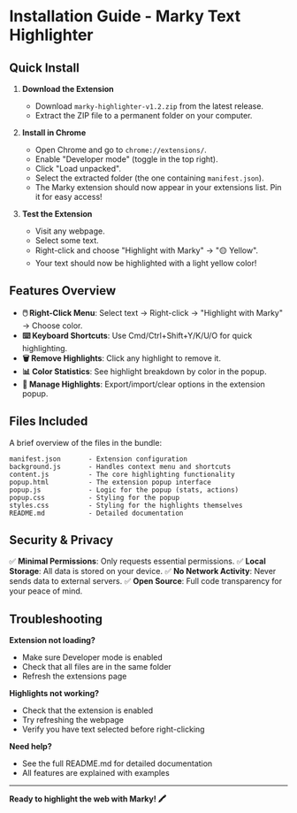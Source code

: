 # Installation Guide - Marky Text Highlighter

## Quick Install

1. **Download the Extension**
   - Download `marky-highlighter-v1.2.zip` from the latest release.
   - Extract the ZIP file to a permanent folder on your computer.

2. **Install in Chrome**
   - Open Chrome and go to `chrome://extensions/`.
   - Enable "Developer mode" (toggle in the top right).
   - Click "Load unpacked".
   - Select the extracted folder (the one containing `manifest.json`).
   - The Marky extension should now appear in your extensions list. Pin it for easy access!

3. **Test the Extension**
   - Visit any webpage.
   - Select some text.
   - Right-click and choose "Highlight with Marky" → "🟡 Yellow".
   - Your text should now be highlighted with a light yellow color!

## Features Overview

- **🖱️ Right-Click Menu**: Select text → Right-click → "Highlight with Marky" → Choose color.
- **⌨️ Keyboard Shortcuts**: Use Cmd/Ctrl+Shift+Y/K/U/O for quick highlighting.
- **🗑️ Remove Highlights**: Click any highlight to remove it.
- **📊 Color Statistics**: See highlight breakdown by color in the popup.
- **📁 Manage Highlights**: Export/import/clear options in the extension popup.

## Files Included
A brief overview of the files in the bundle:
```
manifest.json       - Extension configuration
background.js       - Handles context menu and shortcuts
content.js          - The core highlighting functionality
popup.html          - The extension popup interface
popup.js            - Logic for the popup (stats, actions)
popup.css           - Styling for the popup
styles.css          - Styling for the highlights themselves
README.md           - Detailed documentation
```

## Security & Privacy

✅ **Minimal Permissions**: Only requests essential permissions.
✅ **Local Storage**: All data is stored on your device.
✅ **No Network Activity**: Never sends data to external servers.
✅ **Open Source**: Full code transparency for your peace of mind.

## Troubleshooting

**Extension not loading?**
- Make sure Developer mode is enabled
- Check that all files are in the same folder
- Refresh the extensions page

**Highlights not working?**
- Check that the extension is enabled
- Try refreshing the webpage
- Verify you have text selected before right-clicking

**Need help?**
- See the full README.md for detailed documentation
- All features are explained with examples

---

**Ready to highlight the web with Marky! 🖍️** 